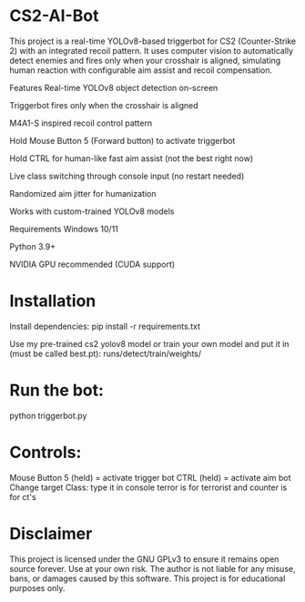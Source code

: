 # CS2-AI-Bot
This project is a real-time YOLOv8-based triggerbot for CS2 (Counter-Strike 2) with an integrated recoil pattern. It uses computer vision to automatically detect enemies and fires only when your crosshair is aligned, simulating human reaction with configurable aim assist and recoil compensation.

Features
Real-time YOLOv8 object detection on-screen

Triggerbot fires only when the crosshair is aligned

M4A1-S inspired recoil control pattern

Hold Mouse Button 5 (Forward button) to activate triggerbot

Hold CTRL for human-like fast aim assist (not the best right now)

Live class switching through console input (no restart needed)

Randomized aim jitter for humanization

Works with custom-trained YOLOv8 models

Requirements
Windows 10/11

Python 3.9+

NVIDIA GPU recommended (CUDA support)

# Installation
Install dependencies: 
pip install -r requirements.txt

Use my pre-trained cs2 yolov8 model or train your own model and put it in  (must be called best.pt):
runs/detect/train/weights/

# Run the bot:
python triggerbot.py

# Controls:
Mouse Button 5 (held) = activate trigger bot
CTRL (held) = activate aim bot
Change target Class: type it in console terror is for terrorist and counter is for ct's

# Disclaimer
This project is licensed under the GNU GPLv3 to ensure it remains open source forever.
Use at your own risk.
The author is not liable for any misuse, bans, or damages caused by this software.
This project is for educational purposes only.
